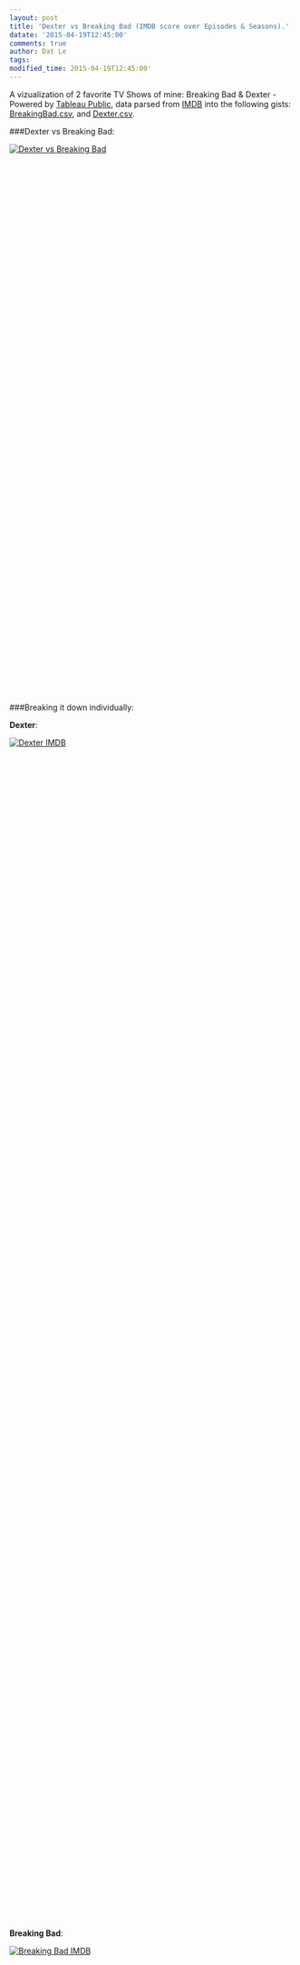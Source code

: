 ```yaml
---
layout: post
title: 'Dexter vs Breaking Bad (IMDB score over Episodes & Seasons).'
datate: '2015-04-19T12:45:00'
comments: true
author: Dat Le
tags:
modified_time: 2015-04-19T12:45:00'
---
```


A vizualization of 2 favorite TV Shows of mine: Breaking Bad & Dexter - Powered by [Tableau Public](https://public.tableau.com/), data parsed from [IMDB](http://www.imdb.com) into the following gists: [BreakingBad.csv](https://gist.github.com/lenguyenthedat/668f4751733639561e6b), and [Dexter.csv](https://gist.github.com/lenguyenthedat/7b8649bf625ef6e4e2b5).

###Dexter vs Breaking Bad:

<script type='text/javascript' src='https://public.tableau.com/javascripts/api/viz_v1.js'></script><div class='tableauPlaceholder' style='width: 986px; height: 969px;'><noscript><a href='#'><img alt='Dexter vs Breaking Bad ' src='https:&#47;&#47;public.tableau.com&#47;static&#47;images&#47;De&#47;DextervsBreakingBadIMDBScore&#47;DextervsBreakingBad&#47;1_rss.png' style='border: none' /></a></noscript><object class='tableauViz' width='986' height='969' style='display:none;'><param name='host_url' value='https%3A%2F%2Fpublic.tableau.com%2F' /> <param name='site_root' value='' /><param name='name' value='DextervsBreakingBadIMDBScore&#47;DextervsBreakingBad' /><param name='tabs' value='no' /><param name='toolbar' value='yes' /><param name='static_image' value='https:&#47;&#47;public.tableau.com&#47;static&#47;images&#47;De&#47;DextervsBreakingBadIMDBScore&#47;DextervsBreakingBad&#47;1.png' /> <param name='animate_transition' value='yes' /><param name='display_static_image' value='yes' /><param name='display_spinner' value='yes' /><param name='display_overlay' value='yes' /><param name='display_count' value='yes' /><param name='showVizHome' value='no' /><param name='showTabs' value='y' /><param name='bootstrapWhenNotified' value='true' /></object></div>

###Breaking it down individually:
<br>

**Dexter**:

<script type='text/javascript' src='https://public.tableau.com/javascripts/api/viz_v1.js'></script><div class='tableauPlaceholder' style='width: 982px; height: 2065px;'><noscript><a href='#'><img alt='Dexter IMDB ' src='https:&#47;&#47;public.tableau.com&#47;static&#47;images&#47;De&#47;DexterIMDBScore&#47;DexterIMDB&#47;1_rss.png' style='border: none' /></a></noscript><object class='tableauViz' width='982' height='2065' style='display:none;'><param name='host_url' value='https%3A%2F%2Fpublic.tableau.com%2F' /> <param name='site_root' value='' /><param name='name' value='DexterIMDBScore&#47;DexterIMDB' /><param name='tabs' value='no' /><param name='toolbar' value='yes' /><param name='static_image' value='https:&#47;&#47;public.tableau.com&#47;static&#47;images&#47;De&#47;DexterIMDBScore&#47;DexterIMDB&#47;1.png' /> <param name='animate_transition' value='yes' /><param name='display_static_image' value='yes' /><param name='display_spinner' value='yes' /><param name='display_overlay' value='yes' /><param name='display_count' value='yes' /><param name='showVizHome' value='no' /><param name='showTabs' value='y' /><param name='bootstrapWhenNotified' value='true' /></object></div>

<br>

**Breaking Bad**:

<script type='text/javascript' src='https://public.tableau.com/javascripts/api/viz_v1.js'></script><div class='tableauPlaceholder' style='width: 982px; height: 1400px;'><noscript><a href='#'><img alt='Breaking Bad IMDB ' src='https:&#47;&#47;public.tableau.com&#47;static&#47;images&#47;Br&#47;BreakingBadIMDBScore&#47;BreakingBadIMDB&#47;1_rss.png' style='border: none' /></a></noscript><object class='tableauViz' width='982' height='1400' style='display:none;'><param name='host_url' value='https%3A%2F%2Fpublic.tableau.com%2F' /> <param name='site_root' value='' /><param name='name' value='BreakingBadIMDBScore&#47;BreakingBadIMDB' /><param name='tabs' value='no' /><param name='toolbar' value='yes' /><param name='static_image' value='https:&#47;&#47;public.tableau.com&#47;static&#47;images&#47;Br&#47;BreakingBadIMDBScore&#47;BreakingBadIMDB&#47;1.png' /> <param name='animate_transition' value='yes' /><param name='display_static_image' value='yes' /><param name='display_spinner' value='yes' /><param name='display_overlay' value='yes' /><param name='display_count' value='yes' /><param name='showVizHome' value='no' /><param name='showTabs' value='y' /><param name='bootstrapWhenNotified' value='true' /></object></div>